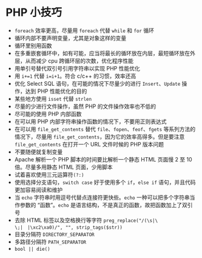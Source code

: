 # PHP 小技巧

- `foreach` 效率更高，尽量用 `foreach` 代替 `while` 和 `for` 循环
- 循环内部不要声明变量，尤其是对象这样的变量
- 循环里别用函数
- 在多重嵌套循环中，如有可能，应当将最长的循环放在内层，最短循环放在外层，从而减少 cpu 跨循环层的次数，优化程序性能
- 用单引号替代双引号引用字符串以实现 PHP 性能优化
- 用 `i+=1` 代替 `i=i+1`。符合 c/c++ 的习惯，效率还高
- 优化 Select SQL 语句，在可能的情况下尽量少的进行 `Insert`、`Update` 操作，达到 PHP 性能优化的目的
- 某些地方使用 `isset` 代替 `strlen`
- 尽量的少进行文件操作，虽然 PHP 的文件操作效率也不低的
- 尽可能的使用 PHP 内部函数
- 在可以用 PHP 内部字符串操作函数的情况下，不要用正则表达式
- 在可以用 `file_get_contents` 替代 `file`、`fopen`、`feof`、`fgets` 等系列方法的情况下，尽量用 `file_get_contents`，因为它的效率高得多。但是要注意 `file_get_contents` 在打开一个 URL 文件时候的 PHP 版本问题
- 不要随便就复制变量
- Apache 解析一个 PHP 脚本的时间要比解析一个静态 HTML 页面慢 2 至 10 倍。尽量多用静态 HTML 页面，少用脚本
- 试着喜欢使用三元运算符`(?:)`
- 使用选择分支语句，`switch case` 好于使用多个 `if`，`else if` 语句，并且代码更加容易阅读和维护
- 当 `echo` 字符串时用逗号代替点连接符更快些。`echo` 一种可以把多个字符串当作参数的 “函数”。`echo` 是语言结构，不是真正的函数，故把函数加上了双引号
- 去除 HTML 标签以及空格换行等字符 `preg_replace("/(\s|\ \;|　|\xc2\xa0)/", "", strip_tags($str))`
- 目录分隔符 `DIRECTORY_SEPARATOR`
- 多路径分隔符 `PATH_SEPARATOR`
- `bool || die()`
